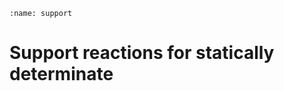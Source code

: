```{index} Support reactions
:name: support
```
# Support reactions for statically determinate

```{tableofcontents}
```